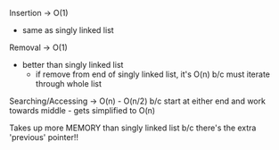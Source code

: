 Insertion -> O(1)
- same as singly linked list

Removal -> O(1)
- better than singly linked list
    - if remove from end of singly linked list, it's O(n) b/c must iterate through whole list

Searching/Accessing -> O(n)
    - O(n/2) b/c start at either end and work towards middle
        - gets simplified to O(n)


Takes up more MEMORY than singly linked list b/c there's the extra 'previous' pointer!!
